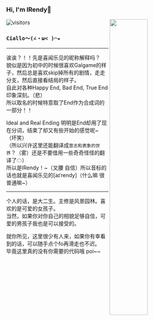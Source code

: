 ### Hi, I'm IRendy🤗 
![visitors](https://visitor-badge.laobi.icu/badge?page_id=IRendy)<img align="right" src="https://github-readme-stats.vercel.app/api?username=IRendy&show_icons=true&title_color=000&icon_color=0099ff&text_color=000&bg_color=ffffff&hide_border=true" width="45%" />  

### `Ciallo～(∠・ω< )⌒★ `

---

诶诶？！！先是喜闻乐见的昵称解释吗？  
貌似是因为初中的时候很喜欢Galgame的样子，然后总是喜欢skip掉所有的剧情，走走分支，然后直接看结局的样子。  
自此对各种Happy End, Bad End, True End印象深刻。（悲）  
所以取名的时候特意取了End作为合成词的一部分！！

Ideal and Real Ending 明明是End却用了现在分词，结束了却又有些开始的感觉呢~（坏笑）  
（所以兴许这里还能翻译成`意志和表象的世界`？（雾）还是不要借用一些奇奇怪怪的翻译了☁）  
所以是IRendy！\~（叉腰 自信）所以音标的话也就是喜闻乐见的[aɪˈrendy]（什么嘛 很普通嘛\~）

---

个人的话，是大二生。主修是风景园林。喜欢的是可爱的女孩子。  
当然，如果你对你自己的相貌足够自信，可爱的男孩子我也是可以接受的。  

就你所见，这里很少有人来，如果你有幸看到的话，可以随手点个fo再滑走也不迟。  
毕竟这里真的没有你需要的代码哦 poi~~

